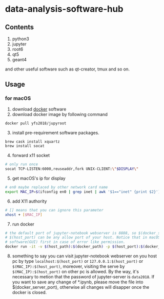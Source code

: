 # data-analysis-software-hub

## Contents

1. python3
2. jupyter
3. root6
4. qt5
5. geant4

and other useful software such as qt-creator, tmux and so on.

## Usage

### for macOS
1. download [docker](https://www.docker.com/get-started) software
2. download docker image by following command 
```bash
docker pull yfs2018/jupyroot
```
3. install pre-requirement software packages.
```bash
brew cask install xquartz
brew install socat
```
4. forward x11 socket
```bash
# only run once
socat TCP-LISTEN:6000,reuseaddr,fork UNIX-CLIENT:\"$DISPLAY\"
```
5. get macOS's ip for display
```bash
# en0 maybe replaced by other network card name 
export MAC_IP=$(ifconfig en0 | grep inet | awk '$1=="inet" {print $2}')
```
6. add X11 authority
```bash
# [] means that you can ignore this parameter
xhost + [$MAC_IP]
```
7. run docker
```bash
# the default port of jupyter-notebook webserver is 8888, so $(docker_server_port) can be replaced by 8888, 
# $(host_port) can be any allow port of your host. Notice that in macOS, $(host_path) should be set in docker
# software(GUI) first in case of error like permission.
docker run -it -v $(host_path):$(docker_path) -p $(host_port):$(docker_server_port)  -e DISPLAY=$MAC_IP:0 yfs2018/jupyroot
```
8. something to say
you can visit jupyter-notebook webserver on you host pc by type `localhost:$(host_port)` or `127.0.0.1:$(host_port)` or `$(MAC_IP):$(host_port)`, moreover, visiting the serve by `$(MAC_IP):$(host_port)` on other pc is allowed. By the way, it's necessary to metion that the password of jupyter-server is `data2018`. If you want to save any change of \*.ipynb, please move the file into $(docker_server_port), otherwise all changes will disapper once the docker is closed.
